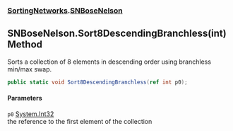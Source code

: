 ### [SortingNetworks](SortingNetworks.md 'SortingNetworks').[SNBoseNelson](SortingNetworks_SNBoseNelson.md 'SortingNetworks.SNBoseNelson')
## SNBoseNelson.Sort8DescendingBranchless(int) Method
Sorts a collection of 8 elements in descending order using branchless min/max swap.  
```csharp
public static void Sort8DescendingBranchless(ref int p0);
```
#### Parameters
<a name='SortingNetworks_SNBoseNelson_Sort8DescendingBranchless(int)_p0'></a>
`p0` [System.Int32](https://docs.microsoft.com/en-us/dotnet/api/System.Int32 'System.Int32')  
the reference to the first element of the collection
  
